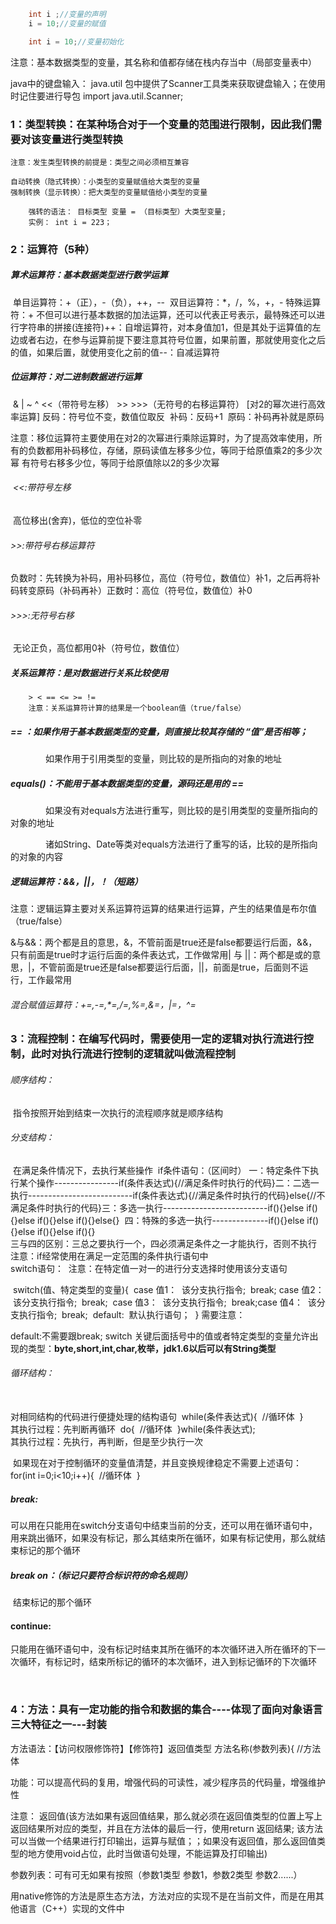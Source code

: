```java
	int i ;//变量的声明
	i = 10;//变量的赋值

	int i = 10;//变量初始化
```
注意：基本数据类型的变量，其名称和值都存储在栈内存当中（局部变量表中）

java中的键盘输入：
	java.util 包中提供了Scanner工具类来获取键盘输入；在使用时记住要进行导包 import java.util.Scanner;	 

### 1：类型转换：在某种场合对于一个变量的范围进行限制，因此我们需要对该变量进行类型转换

	注意：发生类型转换的前提是：类型之间必须相互兼容
	
	自动转换（隐式转换）：小类型的变量赋值给大类型的变量
	强制转换（显示转换）：把大类型的变量赋值给小类型的变量  
	
		强转的语法： 目标类型 变量 = （目标类型）大类型变量;
		实例： int i = 223；

### 2：运算符（5种）

##### 算术运算符：基本数据类型进行数学运算

​		单目运算符：+（正），-（负），++，--
​		双目运算符：*，/，%，+，- 
​		特殊运算符：+ 不但可以进行基本数据的加法运算，还可以代表正号表示，最特殊还可以进行字符串的拼接(连接符)
​		++：自增运算符，对本身值加1，但是其处于运算值的左边或者右边，在参与运算前提下要注意其符号位置，如果前置，那就使用变化之后的值，如果后置，就使用变化之前的值
​		--：自减运算符

##### 位运算符：对二进制数据进行运算

​		& | ~ ^  <<（带符号左移） >>   >>>（无符号的右移运算符） [对2的幂次进行高效率运算]
​		反码：符号位不变，数值位取反
​		补码：反码+1
​		原码：补码再补就是原码

​		注意：移位运算符主要使用在对2的次幂进行乘除运算时，为了提高效率使用，所有的负数都用补码移位，存储，原码读值
​		左移多少位，等同于给原值乘2的多少次幂
​		有符号右移多少位，等同于给原值除以2的多少次幂

###### ​		<<:带符号左移

​		  高位移出(舍弃)，低位的空位补零

###### 		>>:带符号右移运算符

​		 负数时：先转换为补码，用补码移位，高位（符号位，数值位）补1，之后再将补码转变原码（补码再补）
​		 正数时：高位（符号位，数值位）补0

###### 		>>>:无符号右移

​		 无论正负，高位都用0补（符号位，数值位）

##### 关系运算符：是对数据进行关系比较使用

		> < == <= >= !=
		注意：关系运算符计算的结果是一个boolean值（true/false）

##### == ：如果作用于基本数据类型的变量，则直接比较其存储的 “值”是否相等；

　　　　如果作用于引用类型的变量，则比较的是所指向的对象的地址

##### equals()：不能用于基本数据类型的变量，源码还是用的 ==

　　　　如果没有对equals方法进行重写，则比较的是引用类型的变量所指向的对象的地址

　　　　诸如String、Date等类对equals方法进行了重写的话，比较的是所指向的对象的内容

##### 逻辑运算符：&&，||，！（短路）

注意：逻辑运算主要对关系运算符运算的结果进行运算，产生的结果值是布尔值（true/false）
​

&与&&：两个都是且的意思，&，不管前面是true还是false都要运行后面，&&，只有前面是true时才运行后面的条件表达式，工作做常用
​| 与 ||：两个都是或的意思，|，不管前面是true还是false都要运行后面，||，前面是true，后面则不运行，工作最常用
​	

###### 混合赋值运算符：+=,-=,*=,/=,%=,&=，|=，^=



### 3：流程控制：在编写代码时，需要使用一定的逻辑对执行流进行控制，此时对执行流进行控制的逻辑就叫做流程控制	

###### 	顺序结构：

​		指令按照开始到结束一次执行的流程顺序就是顺序结构

###### 	分支结构：

​		在满足条件情况下，去执行某些操作
​		if条件语句：（区间时）
​			一：特定条件下执行某个操作----------------if(条件表达式){//满足条件时执行的代码}
​			二：二选一执行--------------------------if(条件表达式){//满足条件时执行的代码}else{//不满足条件时执行的代码}
​			三：多选一执行--------------------------if(){}else if(){}else if(){}else if(){}else{}
​			四：特殊的多选一执行--------------if(){}else if(){}else if(){}else if(){}
​			
​			三与四的区别：三总之要执行一个，四必须满足条件之一才能执行，否则不执行
​		注意：if经常使用在满足一定范围的条件执行语句中
​			
​		switch语句：
​			注意：在特定值一对一的进行分支选择时使用该分支语句

​			switch(值、特定类型的变量){
​				case 值1：
​					该分支执行指令;
​					break;
​				case 值2：
​					该分支执行指令;
​					break;
​				case 值3：
​					该分支执行指令;
​					break;
​				case 值4：
​					该分支执行指令;
​					break;
​				default:
​					默认执行语句；
​			}
需要注意：

default:不需要跟break;
switch 关键后面括号中的值或者特定类型的变量允许出现的类型：**byte,short,int,char,枚举，jdk1.6以后可以有String类型**

###### 	循环结构：

​		
​			对相同结构的代码进行便捷处理的结构语句
​			while(条件表达式){
​				//循环体
​			}
​			
​			其执行过程：先判断再循环
​			do{
​				//循环体
​			}while(条件表达式);
​			
​			其执行过程：先执行，再判断，但是至少执行一次

​			如果现在对于控制循环的变量值清楚，并且变换规律稳定不需要上述语句：
​			for(int i=0;i<10;i++){
​				//循环体
​			}

##### break:	

  可以用在只能用在switch分支语句中结束当前的分支，还可以用在循环语句中，用来跳出循环，如果没有标记，那么其结束所在循环，如果有标记使用，那么就结束标记的那个循环

##### break on：（标记只要符合标识符的命名规则）

​	结束标记的那个循环

#### continue:

​	只能用在循环语句中，没有标记时结束其所在循环的本次循环进入所在循环的下一次循环，有标记时，结束所标记的循环的本次循环，进入到标记循环的下次循环

​	

### 4：方法：具有一定功能的指令和数据的集合----体现了面向对象语言三大特征之一---封装

方法语法：【访问权限修饰符】【修饰符】返回值类型 方法名称(参数列表){
				//方法体
		

功能：可以提高代码的复用，增强代码的可读性，减少程序员的代码量，增强维护性

注意： 返回值(该方法如果有返回值结果，那么就必须在返回值类型的位置上写上返回结果所对应的类型，并且在方法体的最后一行，使用return 返回结果; 
该方法可以当做一个结果进行打印输出，运算与赋值；；如果没有返回值，那么返回值类型的地方使用void占位，此时当做语句处理，不能运算及打印输出)
			
参数列表：可有可无如果有按照（参数1类型 参数1，参数2类型 参数2......）


用native修饰的方法是原生态方法，方法对应的实现不是在当前文件，而是在用其他语言（C++）实现的文件中






